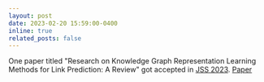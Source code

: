 ```yaml
---
layout: post
date: 2023-02-20 15:59:00-0400
inline: true
related_posts: false
---
```


One paper titled "Research on Knowledge Graph Representation Learning Methods for Link Prediction: A Review" got accepted in
[JSS 2023](http://www.jos.org.cn/jos/article/html/6902).
[Paper](assets/pdf/JournalOfSoftware2023-KGRepSurvey.pdf)
